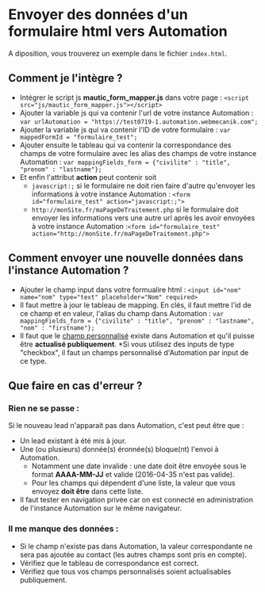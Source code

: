 # Envoyer des données d'un formulaire html vers Automation

A diposition, vous trouverez un exemple dans le fichier ``index.html``.

## Comment je l'intègre ? 
* Intégrer le script js **mautic_form_mapper.js** dans votre page : ``<script src="js/mautic_form_mapper.js"></script>``
* Ajouter la variable js qui va contenir l'url de votre instance Automation : ``var urlAutomation = "https://test0719-1.automation.webmecanik.com";``
* Ajouter la variable js qui va contenir l'ID de votre formulaire : ``var mappedFormId = "formulaire_test";``
* Ajouter ensuite le tableau qui va contenir la correspondance des champs de votre formulaire avec les alias des champs de votre instance Automation : ``var mappingFields_form = {"civilite" : "title", "prenom" : "lastname"};``
* Et enfin l'attribut **action** peut contenir soit 
    * ``javascript:;`` si le formulaire ne doit rien faire d'autre qu'envoyer les informations à votre instance Automation : ``<form id="formulaire_test" action="javascript:;">``
    * ``http://monSite.fr/maPageDeTraitement.php`` si le formulaire doit envoyer les informations vers une autre url après les avoir envoyées à votre instance Automation :``<form id="formulaire_test" action="http://monSite.fr/maPageDeTraitement.php">``

## Comment envoyer une nouvelle données dans l'instance Automation  ?
* Ajouter le champ input dans votre formualire html : ``<input id="nom" name="nom" type="text" placeholder="Nom" required>``
* Il faut mettre à jour le tableau de mapping. En clés, il faut mettre l'id de ce champ et en valeur, l'alias du champ dans Automation : ``var mappingFields_form = {"civilite" : "title", "prenom" : "lastname", "nom" : "firstname"};``
* Il faut que le [champ personnalisé](http://fr.support.webmecanik.com/leads/manage_fields.html#nouveau-champ) existe dans Automation et qu'il puisse être **actualisé publiquement**.
*Si vous utilisez des inputs de type "checkbox", il faut un champs personnalisé d'Automation par input de ce type. 

## Que faire en cas d'erreur ?

### Rien ne se passe :
Si le nouveau lead n'apparait pas dans Automation, c'est peut être que :
* Un lead existant à été mis à jour.
* Une (ou plusieurs) donnée(s) éronnée(s) bloque(nt) l'envoi à Automation.
	* Notamment une date invalide : une date doit être envoyée sous le format **AAAA-MM-JJ** et valide (2016-04-35 n'est pas valide). 
	* Pour les champs qui dépendent d'une liste, la valeur que vous envoyez **doit être** dans cette liste.	
* Il faut tester en navigation privée car on est connecté en administration de l'instance Automation sur le même navigateur.

### Il me manque des données :
* Si le champ n'existe pas dans Automation, la valeur correspondante ne sera pas ajoutée au contact (les autres champs sont pris en compte).
* Vérifiez que le tableau de correspondance est correct. 
* Vérifiez que tous vos champs personnalisés soient actualisables publiquement.
